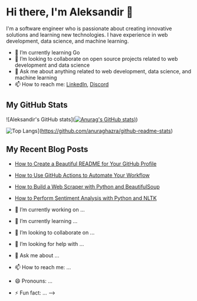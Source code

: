 # Hi there, I'm Aleksandir 👋

I'm a software engineer who is passionate about creating innovative solutions and learning new technologies. I have experience in web development, data science, and machine learning.

- 🌱 I’m currently learning Go
- 👯 I’m looking to collaborate on open source projects related to web development and data science 
- 💬 Ask me about anything related to web development, data science, and machine learning
- 📫 How to reach me: [LinkedIn](https://www.linkedin.com/in/aleksandir-b-785885244/), [Discord](https://discordapp.com/users/145047521482375169)


## My GitHub Stats


![Aleksandir's GitHub stats]([![Anurag's GitHub stats](https://github-readme-stats.vercel.app/api?username=Aleksandir&show_icons=true&theme=one_dark_pro))](https://github.com/anuraghazra/github-readme-stats))

![Top Langs](https://github-readme-stats.vercel.app/api/top-langs/?username=Aleksandir&theme=one_dark_pro)](https://github.com/anuraghazra/github-readme-stats)

## My Recent Blog Posts

- [How to Create a Beautiful README for Your GitHub Profile](https://yushi95.medium.com/how-to-create-a-beautiful-readme-for-your-github-profile-36957caa711c)
- [How to Use GitHub Actions to Automate Your Workflow](https://www.sitepoint.com/github-profile-readme/)
- [How to Build a Web Scraper with Python and BeautifulSoup](https://aboutmonica.com/blog/how-to-create-a-github-profile-readme/)
- [How to Perform Sentiment Analysis with Python and NLTK](https://plainenglish.io/blog/how-to-create-an-awesome-github-profile-readme-a474d5b45645)

- 🔭 I’m currently working on ...
- 🌱 I’m currently learning ...
- 👯 I’m looking to collaborate on ...
- 🤔 I’m looking for help with ...
- 💬 Ask me about ...
- 📫 How to reach me: ...
- 😄 Pronouns: ...
- ⚡ Fun fact: ...
-->
